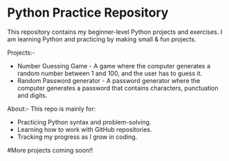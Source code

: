 # Python Practice Repository

 This repository contains my beginner-level Python projects and exercises.
 I am learning Python and practicing by making small & fun projects.

 Projects:-
 * Number Guessing Game - A game where the computer generates a random number between 1 and 100, and the user has to guess it.
 * Random Password generator - A password generator where the computer generates a password that contains characters, punctuation and digits.

About:-
This repo is mainly for:
* Practicing Python syntax and problem-solving.
* Learning how to work with GitHub repositories.
* Tracking my progress as I grow in coding.

#More projects coming soon!!

